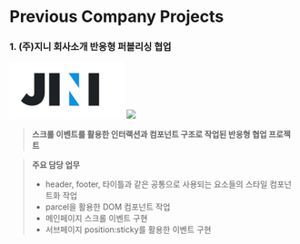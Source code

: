 # Previous Company Projects
### 1. (주)지니 회사소개 반응형 퍼블리싱 협업

<img src="https://github.com/yongZin/yongZin/blob/main/images/logo/jini-logo.png?raw=true" height="100" />

<img src="https://img.shields.io/badge/2022.06_~_2022.09-2c2b28.svg?style=for-the-badge" />

> **스크롤 이벤트를 활용한 인터랙션과 컴포넌트 구조로 작업된 반응형 협업 프로젝트**

> **주요 담당 업무**
> - header, footer, 타이틀과 같은 공통으로 사용되는 요소들의 스타일 컴포넌트화 작업
> - parcel을 활용한 DOM 컴포넌트 작업
> - 메인페이지 스크롤 이벤트 구현
> - 서브페이지 position:sticky를 활용한 이벤트 구현
